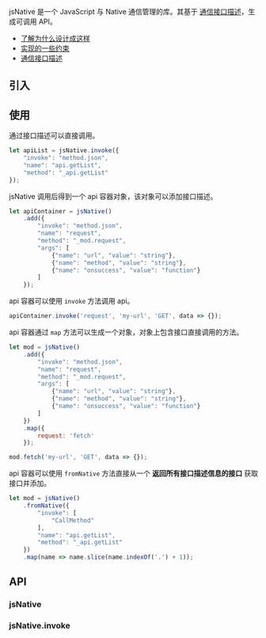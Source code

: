 
jsNative 是一个 JavaScript 与 Native 通信管理的库。其基于 [通信接口描述](doc/description.md)，生成可调用 API。

- [了解为什么设计成这样](doc/design.md)
- [实现的一些约束](doc/spec.md)
- [通信接口描述](doc/description.md)


## 引入


## 使用

通过接口描述可以直接调用。


```js
let apiList = jsNative.invoke({
    "invoke": "method.json",
    "name": "api.getList",
    "method": "_api.getList"
});
```


jsNative 调用后得到一个 api 容器对象，该对象可以添加接口描述。

```js
let apiContainer = jsNative()
    .add({
        "invoke": "method.json",
        "name": "request",
        "method": "_mod.request",
        "args": [
            {"name": "url", "value": "string"},
            {"name": "method", "value": "string"},
            {"name": "onsuccess", "value": "function"}
        ]
    });
```

api 容器可以使用 `invoke` 方法调用 api。

```js
apiContainer.invoke('request', 'my-url', 'GET', data => {});
```

api 容器通过 `map` 方法可以生成一个对象，对象上包含接口直接调用的方法。

```js
let mod = jsNative()
    .add({
        "invoke": "method.json",
        "name": "request",
        "method": "_mod.request",
        "args": [
            {"name": "url", "value": "string"},
            {"name": "method", "value": "string"},
            {"name": "onsuccess", "value": "function"}
        ]
    })
    .map({
        request: 'fetch'
    });

mod.fetch('my-url', 'GET', data => {});
```

api 容器可以使用 `fromNative` 方法直接从一个 **返回所有接口描述信息的接口** 获取接口并添加。

```js
let mod = jsNative()
    .fromNative({
        "invoke": [
            "CallMethod"
        ],
        "name": "api.getList",
        "method": "_api.getList"
    })
    .map(name => name.slice(name.indexOf('.') + 1));
```




## API

### jsNative


### jsNative.invoke